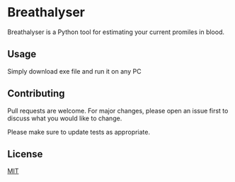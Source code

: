 # Breathalyser

Breathalyser is a Python tool for estimating your current promiles in blood.

## Usage

Simply download exe file and run it on any PC

## Contributing
Pull requests are welcome. For major changes, please open an issue first to discuss what you would like to change.

Please make sure to update tests as appropriate.

## License
[MIT](https://choosealicense.com/licenses/mit/)
